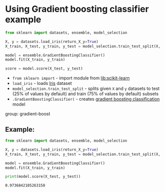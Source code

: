 # Using Gradient boosting classifier example

```python
from sklearn import datasets, ensemble, model_selection

X, y = datasets.load_iris(return_X_y=True)
X_train, X_test, y_train, y_test = model_selection.train_test_split(X, y)

model = ensemble.GradientBoostingClassifier()
model.fit(X_train, y_train)

score = model.score(X_test, y_test)
```

- `from sklearn import` - import module from [lib:scikit-learn](https://onelinerhub.com/python-scikit-learn/how-to-install-scikit-learn-using-pip)
- `load_iris` - loads [Iris](https://scikit-learn.org/stable/auto_examples/datasets/plot_iris_dataset.html) dataset
- `model_selection.train_test_split` - splits given `X` and `y` datasets to test (25% of values by default) and train (75% of values by default) subsets
- `.GradientBoostingClassifier(` - creates [gradient boosting classification](https://scikit-learn.org/stable/modules/generated/sklearn.ensemble.GradientBoostingClassifier.html) model

group: gradient-boost

## Example: 
```python
from sklearn import datasets, ensemble, model_selection

X, y = datasets.load_iris(return_X_y=True)
X_train, X_test, y_train, y_test = model_selection.train_test_split(X, y)

model = ensemble.GradientBoostingClassifier()
model.fit(X_train, y_train)

print(model.score(X_test, y_test))
```
```
0.9736842105263158

```

